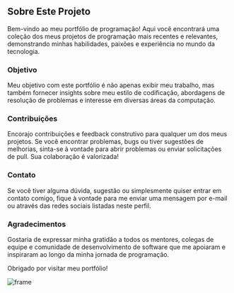 ## Sobre Este Projeto

Bem-vindo ao meu portfólio de programação! Aqui você encontrará uma coleção dos meus projetos de programação mais recentes e relevantes, demonstrando minhas habilidades, paixões e experiência no mundo da tecnologia.

### Objetivo

Meu objetivo com este portfólio é não apenas exibir meu trabalho, mas também fornecer insights sobre meu estilo de codificação, abordagens de resolução de problemas e interesse em diversas áreas da computação.


### Contribuições

Encorajo contribuições e feedback construtivo para qualquer um dos meus projetos. Se você encontrar problemas, bugs ou tiver sugestões de melhorias, sinta-se à vontade para abrir problemas ou enviar solicitações de pull. Sua colaboração é valorizada!

### Contato

Se você tiver alguma dúvida, sugestão ou simplesmente quiser entrar em contato comigo, fique à vontade para me enviar uma mensagem por e-mail ou através das redes sociais listadas neste perfil.

### Agradecimentos

Gostaria de expressar minha gratidão a todos os mentores, colegas de equipe e comunidade de desenvolvimento de software que me apoiaram e inspiraram ao longo da minha jornada de programação.

Obrigado por visitar meu portfólio!


![frame](https://github.com/WesleyS08/my-portfolio2/assets/113936684/45d4c115-987d-4f10-91fa-32a3452e814b)
